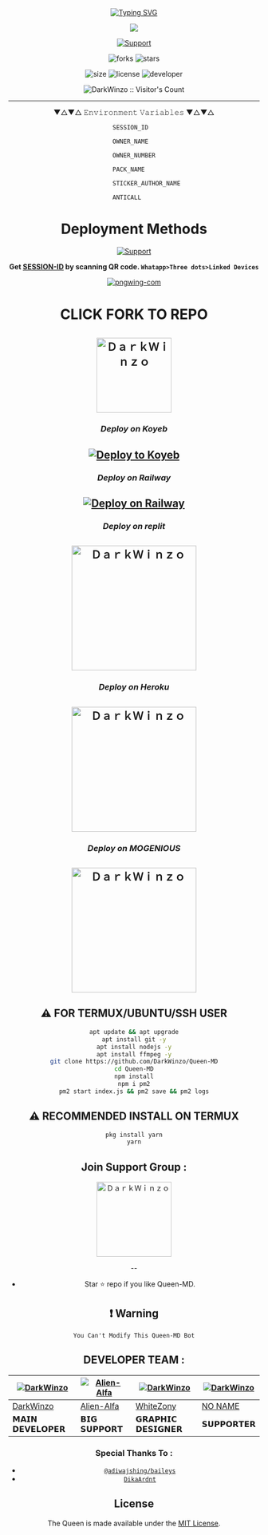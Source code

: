 <div align="center">
<a href="https://git.io/typing-svg"><img src="https://readme-typing-svg.demolab.com?font=Bungee+Shade&size=50&pause=1000&color=F710B1&center=true&width=910&height=100&lines=I'm+Queen;Multi+Device+Whatsapp+Bot;Coded+By+DarkWinzo" alt="Typing SVG" /></a>

 
 <p align="center">
<a href="https://github.com/DarkWinzo/Queen-MD"><img align="center" src="https://github-cardname.caliph.my.id/api?name=Queen&description=Hello,%20I%20am%20Queen%20MD.%20I%20am%20First%20Multi-device%20Whatsapp%20%Sinhala20Bot,%20You%20Can%20Deploy%20Me%20%20%20enjoy%20Futures&image=https://i.ibb.co/5hYmkkK/Menu.png&backgroundColor=%23ecf0f1&instagram=@darkWinzo&github=DarkWinzo&pattern=ticTacToe&colorPattern=%23eaeaea&site=youtube.com/DarkWinzo"/></a>
</p>
 
 
 
 <p align="center">
  <a href="https://github.com/DarkWinzo"><img title="Support" src="https://img.shields.io/badge/maintained-Yes-cyan.svg?style=for-the-badge&logo=xcode" /></a>
</p>


 ![forks](https://img.shields.io/github/forks/DarkWinzo/Queen-MD?label=Forks&style=social)
![stars](https://img.shields.io/github/stars/DarkWinzo/Queen-MD?style=social)

![size](https://img.shields.io/github/repo-size/DarkWinzo/Queen-MD?color=purple&label=Repo%20Size&style=plastic)
![license](https://img.shields.io/github/license/DarkWinzo/Queen-MD?color=purple&label=License&style=plastic)
![developer](https://img.shields.io/static/v1?label=Author&message=Dark%20Winzo&color=purple&style=plastic)
 
 <p align="center"><img src="https://profile-counter.glitch.me/{DarkWinzo}/count.svg" alt="DarkWinzo :: Visitor's Count" /></p>

 
 
---


  <p align="center"> 
                ▼△▼△ 𝙴𝚗𝚟𝚒𝚛𝚘𝚗𝚖𝚎𝚗𝚝 𝚅𝚊𝚛𝚒𝚊𝚋𝚕𝚎𝚜 ▼△▼△
   
   
   
```              SESSION_ID                ```
   
```              OWNER_NAME                ```
   
```              OWNER_NUMBER              ```

```              PACK_NAME                 ```   
   
```              STICKER_AUTHOR_NAME       ``` 

```              ANTICALL                  ```    
 </p>
 
 
# Deployment Methods
 <a href="https://github.com/DarkWinzo"><img title="Support" src="https://img.shields.io/badge/Railway%20Deploy%20instructions-Touch%20Here-orange.svg?style=for-the-badge&logo=xcode" /></a>   


**Get [SESSION-ID](https://queen-md-qr.darkwinzo.repl.co/) by scanning QR code. `Whatapp>Three dots>Linked Devices`**   

 
<a href="https://queen-md-qr.darkwinzo.repl.co/"><img src="https://i.ibb.co/0BgD6LF/pngwing-com.png" alt="pngwing-com" border="0"></a>

 

 
# CLICK FORK TO REPO
<a href="https://github.com/DarkWinzo/Queen-MD/fork"><img title="ＤａｒｋＷｉｎｚｏ" src="https://wac-cdn.atlassian.com/dam/jcr:8da54c66-2109-41df-af77-b575b30e2edc/Git@2x.png?cdnVersion=745" width="150"></a> 
-- 
 
###  ***Deploy on Koyeb*** 
 
[![Deploy to Koyeb](https://www.koyeb.com/static/images/deploy/button.svg)](https://app.koyeb.com/deploy?type=git&repository=github.com/DarkWinzo/Queen-MD)
--
 
###  ***Deploy on Railway***

[![Deploy on Railway](https://railway.app/button.svg)](https://railway.app/new/template/6sO_4x?referralCode=RbgPhK)
--
  
###  ***Deploy on replit*** 
 
<a href="https://replit.com/@DarkWinzo/Queen-MD?v=1"><img title="ＤａｒｋＷｉｎｚｏ" src="https://repl.it/badge/github/quiec/whatsasena" width="250"></a> 
--
 
### ***Deploy on Heroku***

<a href="https://heroku.com/deploy?template=https://github.com/DarkWinzo/Queen-MD "><img title="ＤａｒｋＷｉｎｚｏ" src="https://www.herokucdn.com/deploy/button.svg" width="250"></a>
---
 
 ### ***Deploy on MOGENIOUS***
 
 <a href="https://studio.mogenius.com/studio/cloud-space/cloud-space-overview"><img title="ＤａｒｋＷｉｎｚｏ" src="https://studio.mogenius.com/assets/logos/logo-mogenius-logo-quer.svg" width="250"></a> 
--
  
  ## ⚠️ FOR TERMUX/UBUNTU/SSH USER

```bash
apt update && apt upgrade
apt install git -y
apt install nodejs -y
apt install ffmpeg -y
git clone https://github.com/DarkWinzo/Queen-MD
cd Queen-MD
npm install
npm i pm2
pm2 start index.js && pm2 save && pm2 logs
```

## ⚠️ RECOMMENDED INSTALL ON TERMUX

```bash
pkg install yarn
yarn
```
## Join Support Group :

<a href="https://github.com/DarkWinzo/Queen-MD/fork"><img title="ＤａｒｋＷｉｎｚｏ" src="https://i.ibb.co/GWnd0H8/Supportgp.png" width="150" border="0"></a>

-- 

- Star ⭐ repo if you like Queen-MD.

## ❗ Warning
 ```You Can't Modify This Queen-MD Bot```
 
 ## DEVELOPER TEAM :
 
  <div align="center">
  
| [![DarkWinzo](https://github.com/DarkWinzo.png?size=200)](https://github.com/DarkWinzo) | [![Alien-Alfa](https://github.com/Alien-alfa.png?size=200)](https://github.com/Alien-Alfa) | [![DarkWinzo](https://github.com/WhiteZony.png?size=200)](https://github.com/WhiteZony) | [![DarkWinzo](https://github.com/DarkWinzo.png?size=200)](https://github.com/DarkWinzo) |
|----|----|----|----|
| [DarkWinzo](https://github.com/DarkWinzo) | [Alien-Alfa](https://github.com/Alien-Alfa) | [WhiteZony](https://github.com/WhiteZony) | [NO NAME](https://github.com) |
|  𝗠𝗔𝗜𝗡 𝗗𝗘𝗩𝗘𝗟𝗢𝗣𝗘𝗥 | 𝗕𝗜𝗚 𝗦𝗨𝗣𝗣𝗢𝗥𝗧 | 𝗚𝗥𝗔𝗣𝗛𝗜𝗖 𝗗𝗘𝗦𝗜𝗚𝗡𝗘𝗥 | 𝗦𝗨𝗣𝗣𝗢𝗥𝗧𝗘𝗥 |
  
  </div>


### Special Thanks To : 
 
- [`@adiwajshing/baileys`](https://github.com/adiwajshing/baileys)
- [`DikaArdnt`](https://github.com/DikaArdnt)
 
## License

The Queen is made available under the [MIT License](https://github.com/DarkWinzo/Queen-MD/blob/main/LICENCE). 
